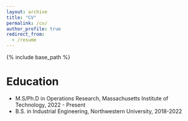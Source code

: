 ```yaml
---
layout: archive
title: "CV"
permalink: /cv/
author_profile: true
redirect_from:
  - /resume
---
```


{% include base_path %}

Education
======
* M.S/Ph.D in Operations Research, Massachusetts Institute of Technology, 2022 - Present
* B.S. in Industrial Engineering, Northwestern University, 2018-2022
